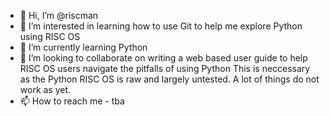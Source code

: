 - 👋 Hi, I’m @riscman
- 👀 I’m interested in learning how to use Git
    to help me explore Python using RISC OS
- 🌱 I’m currently learning Python
- 💞️ I’m looking to collaborate on writing a web based user guide 
    to help RISC OS users navigate the pitfalls of using Python
    This is neccessary as the Python RISC OS is raw and largely 
    untested. A lot of things do not work as yet.
- 📫 How to reach me - tba

<!---
riscman/riscman is a ✨ special ✨ repository because its `README.md` (this file) appears on your GitHub profile.
You can click the Preview link to take a look at your changes.
--->
